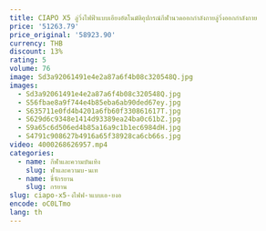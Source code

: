 ```yaml
---
title: CIAPO X5 ลู่วิ่งไฟฟ้าแบบเอียงอัตโนมัติอุปกรณ์กีฬานวดออกกําลังกายลู่วิ่งออกกําลังกาย
price: '51263.79'
price_original: '58923.90'
currency: THB
discount: 13%
rating: 5
volume: 76
image: Sd3a92061491e4e2a87a6f4b08c320548Q.jpg
images:
  - Sd3a92061491e4e2a87a6f4b08c320548Q.jpg
  - S56fbae8a9f744e4b85eba6ab90ded67ey.jpg
  - S635711e0fd4b4201a6fb60f330861617T.jpg
  - S629d6c9348e1414d93389ea24ba0c61bZ.jpg
  - S9a65c6d506ed4b85a16a9c1b1ec6984dH.jpg
  - S4791c908627b4916a65f38928ca6cb66s.jpg
video: 4000268626957.mp4
categories:
  - name: กีฬาและความบันเทิง
    slug: ฬาและความบ-นเท
  - name: ขี่จักรยาน
    slug: กรยาน
slug: ciapo-x5-งไฟฟ-าแบบเอ-ยงอ
encode: oC0LTmo
lang: th
---
```

  